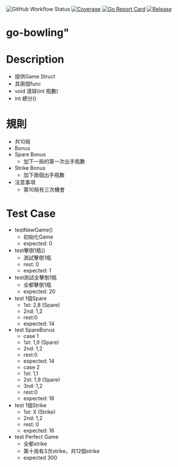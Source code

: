 <!-- README.md -->
![GitHub Workflow Status](https://img.shields.io/github/actions/workflow/status/fishjerky/Go-Bowling/go.yml) 
[![Coverage](https://img.shields.io/badge/coverage-70%25-green)](https://github.com/fishjerky/Go-Bowling/blob/main/coverage.out)
[![Go Report Card](https://goreportcard.com/badge/github.com/fishjerky/Go-Bowling)](https://goreportcard.com/report/github.com/fishjerky/Go-Bowling)
[![Release](https://img.shields.io/github/v/release/fishjerky/Go-Bowling?display_name=release)](https://github.com/fishjerky/Go-Bowling/releases)


# go-bowling" 

# Description

- 提供Game Struct
- 具兩個func
 - void 滾球(int 瓶數)
 - int 總分()

# 規則
 - 共10局
 - Bonus
  - Spare Bonus
    - 加下一局的第一次出手瓶數
  - Strike Bonus
    - 加下兩個出手瓶數
  - 注意事項
    - 第10局有三次機會

# Test Case
 - testNewGame()
   - 初始化Game
   - expected: 0
- test擊倒1瓶()
   - 測試擊倒1瓶
   - rest: 0
   - expected: 1
 - test測試全擊倒1瓶
   - 全都擊倒1瓶
   - expected: 20 
 - test 1個Spare
   - 1st: 2,8 (Spare)
   - 2nd: 1,2
   - rest:0
   - expected: 14
 - test SpareBonus
   - case 1
    - 1st: 1,9 (Spare)
    - 2nd: 1,2
    - rest:0
    - expected: 14
   - case 2
    - 1st: 1,1 
    - 2st: 1,9 (Spare)
    - 3nd: 1,2
    - rest:0
    - expected: 16
 - test 1個Strike
   - 1st: X (Strike)
   - 2nd: 1,2
   - rest: 0
   - expected: 16
 - test Perfect Game
   - 全都strike
   - 第十局有3次strike，共12個strike
   - expected 300
